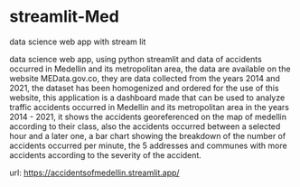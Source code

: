 # streamlit-Med
data science web app with stream lit 



data science web app, using python streamlit and data of accidents occurred in Medellin and its metropolitan area, the data are available on the website MEData.gov.co, they are data collected from the years 2014 and 2021, the dataset has been homogenized and ordered for the use of this website, this application is a dashboard made that can be used to analyze traffic accidents occurred in Medellin and its metropolitan area in the years 2014 - 2021, it shows the accidents georeferenced on the map of medellin according to their class, also the accidents occurred between a selected hour and a later one, a bar chart showing the breakdown of the number of accidents occurred per minute, the 5 addresses and communes with more accidents according to the severity of the accident. 


url: https://accidentsofmedellin.streamlit.app/
